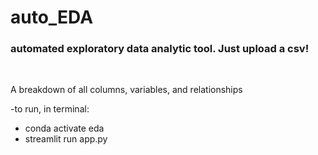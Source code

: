 # auto_EDA
### automated exploratory data analytic tool. Just upload a csv!
<br>

A breakdown of all columns, variables, and relationships

-to run, in terminal:
- conda activate eda
- streamlit run app.py
